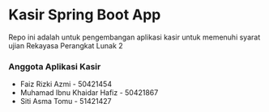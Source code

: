 # Kasir Spring Boot App

Repo ini adalah untuk pengembangan aplikasi kasir untuk memenuhi syarat ujian Rekayasa Perangkat Lunak 2

### Anggota Aplikasi Kasir
- Faiz Rizki Azmi - 50421454
- Muhamad Ibnu Khaidar Hafiz - 50421867
- Siti Asma Tomu - 51421427
